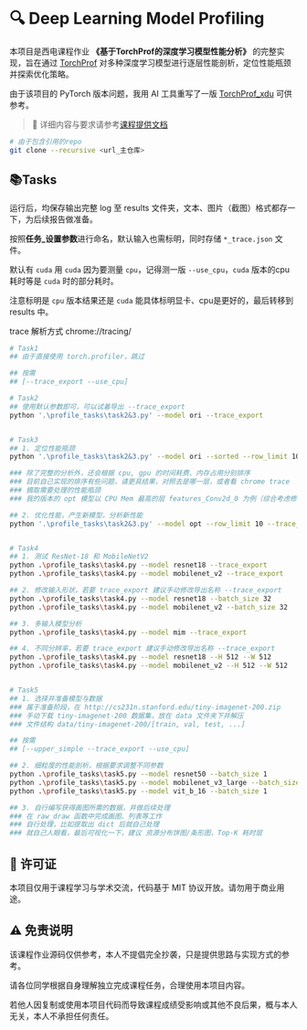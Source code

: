 # 🔍 Deep Learning Model Profiling

本项目是西电课程作业 **《基于TorchProf的深度学习模型性能分析》** 的完整实现，旨在通过 [TorchProf](https://github.com/awwong1/torchprof) 对多种深度学习模型进行逐层性能剖析，定位性能瓶颈并探索优化策略。

由于该项目的 PyTorch 版本问题，我用 AI 工具重写了一版 [TorchProf_xdu](https://github.com/Livinfly/torchprof_xdu) 可供参考。

> 📄 详细内容与要求请参考[课程提供文档](基于TorchProf的深度学习模型性能分析.pdf)

```bash
# 由于包含引用的repo
git clone --recursive <url_主仓库>
```

## 📚Tasks

运行后，均保存输出完整 log 至 results 文件夹，文本、图片（截图）格式都存一下，为后续报告做准备。

按照**任务_设置参数**进行命名，默认输入也需标明，同时存储 `*_trace.json` 文件。

默认有 `cuda` 用 `cuda` 因为要测量 `cpu`，记得测一版 `--use_cpu`，`cuda` 版本的cpu耗时等是 `cuda` 时的部分耗时。

注意标明是 `cpu` 版本结果还是 `cuda` 能具体标明显卡、cpu是更好的，最后转移到 results 中。

trace 解析方式 chrome://tracing/

```bash
# Task1
## 由于直接使用 torch.profiler，跳过

## 按需
## [--trace_export --use_cpu]

# Task2 
## 使用默认参数即可，可以试着导出 --trace_export
python '.\profile_tasks\task2&3.py' --model ori --trace_export


# Task3
## 1. 定位性能瓶颈
python '.\profile_tasks\task2&3.py' --model ori --sorted --row_limit 10 --trace_export

### 除了完整的分析外，还会根据 cpu, gpu 的时间耗费、内存占用分别排序
### 目前自己实现的排序有些问题，请更具结果，对照去是哪一层，或者看 chrome trace
### 摘取需要处理的性能瓶颈
### 我的版本的 opt 模型以 CPU Mem 最高的层 features_Conv2d_0 为例（综合考虑修改难度等等）

## 2. 优化性能，产生新模型，分析新性能
python '.\profile_tasks\task2&3.py' --model opt --row_limit 10 --trace_export


# Task4
## 1. 测试 ResNet-18 和 MobileNetV2
python .\profile_tasks\task4.py --model resnet18 --trace_export
python .\profile_tasks\task4.py --model mobilenet_v2 --trace_export

## 2. 修改输入形状，若要 trace_export 建议手动修改导出名称 --trace_export
python .\profile_tasks\task4.py --model resnet18 --batch_size 32
python .\profile_tasks\task4.py --model mobilenet_v2 --batch_size 32

## 3. 多输入模型分析
python .\profile_tasks\task4.py --model mim --trace_export

## 4. 不同分辨率，若要 trace_export 建议手动修改导出名称 --trace_export
python .\profile_tasks\task4.py --model resnet18 --H 512 --W 512
python .\profile_tasks\task4.py --model mobilenet_v2 --H 512 --W 512


# Task5
## 1. 选择并准备模型与数据
### 属于准备阶段，在 http://cs231n.stanford.edu/tiny-imagenet-200.zip
### 手动下载 tiny-imagenet-200 数据集，放在 data 文件夹下并解压
### 文件结构 data/tiny-imagenet-200/[train, val, test, ...]

## 按需
## [--upper_simple --trace_export --use_cpu]

## 2. 细粒度的性能剖析，根据要求调整不同参数
python .\profile_tasks\task5.py --model resnet50 --batch_size 1
python .\profile_tasks\task5.py --model mobilenet_v3_large --batch_size 1
python .\profile_tasks\task5.py --model vit_b_16 --batch_size 1

## 3. 自行编写获得画图所需的数据，并做后续处理
### 在 raw_draw 函数中完成画图、列表等工作
### 自行处理，比如提取出 dict 后就自己处理
### 就自己人眼看，最后可视化一下，建议 资源分布饼图/条形图，Top-K 耗时层
```

## 📌 许可证

本项目仅用于课程学习与学术交流，代码基于 MIT 协议开放。请勿用于商业用途。

## ⚠️ 免责说明

该课程作业源码仅供参考，本人不提倡完全抄袭，只是提供思路与实现方式的参考。

请各位同学根据自身理解独立完成课程任务，合理使用本项目内容。

若他人因复制或使用本项目代码而导致课程成绩受影响或其他不良后果，概与本人无关，本人不承担任何责任。

